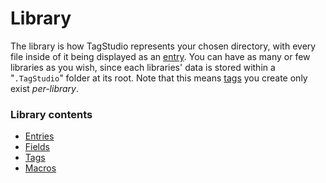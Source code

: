 # Library

The library is how TagStudio represents your chosen directory, with every file inside of it being displayed as an [entry](/doc/Entry.md). You can have as many or few libraries as you wish, since each libraries' data is stored within a "`.TagStudio`" folder at its root.
Note that this means [tags](/doc/Tag.md) you create only exist *per-library*.

### Library contents
- [Entries](/doc/Entry.md)
- [Fields](/doc/Field.md)
- [Tags](/doc/Tag.md)
- [Macros](/doc/Macro.md)
